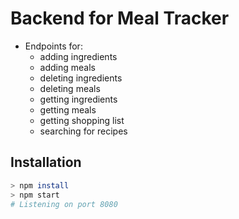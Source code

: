 # Backend for Meal Tracker

- Endpoints for: 
    - adding ingredients
    - adding meals
    - deleting ingredients 
    - deleting meals
    - getting ingredients
    - getting meals
    - getting shopping list
    - searching for recipes

## Installation

```bash
> npm install
> npm start
# Listening on port 8080
```